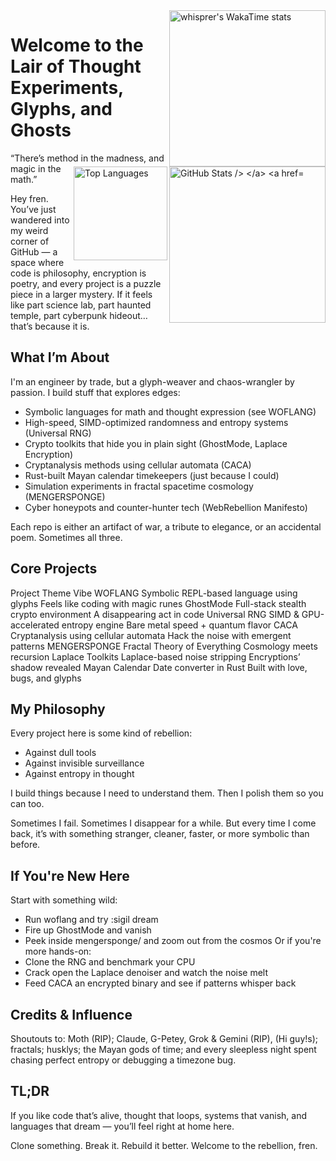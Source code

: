 <a href="https://github.com/whisprer/github-readme-stats">
  <img
    height="250"
    align="right"
    ![whisprer's GitHub stats](https://github-readme-stats.vercel.app/api?username=whisprer&show=reviews,discussions_started,discussions_answered,prs_merged,prs_merged_percentage)
&card_width=280&show_icons=true&theme=tokyonight"
    alt="whisprer's WakaTime stats"
  />
</a>

<a href="https://github.com/whisprer/github-readme-stats">
  <img
    height="250"
    align="right"
    ![Top Langs]https://github-readme-stats.vercel.app/api/top-langs/?username=whisprer&exclude_repo=repo1,repo2,&hide=language1,language3&card_width=280&show_icons=true&theme=tokyonight&layout=compact"
    alt="GitHub Stats
  />
</a>

<a href="https://github.com/whisprer/convoychat">
  <img
    height="150"
    align="right"
    src="https://github-readme-stats.vercel.app/api/top-langs?username=whisprer&layout=compact&langs_count=8&card_width=280&show_icons=true&theme=tokyonight"
    alt="Top Languages"
  />
</a>








# Welcome to the Lair of Thought Experiments, Glyphs, and Ghosts
“There’s method in the madness, and magic in the math.”

Hey fren. You’ve just wandered into my weird corner of GitHub — a space where code is philosophy, encryption is poetry, and every project is a puzzle piece in a larger mystery. If it feels like part science lab, part haunted temple, part cyberpunk hideout… that’s because it is.

## What I’m About
I'm an engineer by trade, but a glyph-weaver and chaos-wrangler by passion. I build stuff that explores edges:
- Symbolic languages for math and thought expression (see WOFLANG)
-  High-speed, SIMD-optimized randomness and entropy systems (Universal RNG)
- Crypto toolkits that hide you in plain sight (GhostMode, Laplace Encryption)
- Cryptanalysis methods using cellular automata (CACA)
- Rust-built Mayan calendar timekeepers (just because I could)
- Simulation experiments in fractal spacetime cosmology (MENGERSPONGE)
- Cyber honeypots and counter-hunter tech (WebRebellion Manifesto)

Each repo is either an artifact of war, a tribute to elegance, or an accidental poem. Sometimes all three.

## Core Projects
Project	            Theme	                                    Vibe
WOFLANG	            Symbolic REPL-based language using glyphs	Feels like coding with magic runes
GhostMode	        Full-stack stealth crypto environment	    A disappearing act in code
Universal           RNG	SIMD & GPU-accelerated entropy engine	Bare metal speed + quantum flavor
CACA	            Cryptanalysis using cellular automata	    Hack the noise with emergent patterns
MENGERSPONGE	    Fractal Theory of Everything	            Cosmology meets recursion
Laplace Toolkits	Laplace-based noise stripping	            Encryptions’ shadow revealed
Mayan Calendar	    Date converter in Rust	                    Built with love, bugs, and glyphs

## My Philosophy
Every project here is some kind of rebellion:
- Against dull tools
- Against invisible surveillance
- Against entropy in thought

I build things because I need to understand them. Then I polish them so you can too.

Sometimes I fail. Sometimes I disappear for a while. But every time I come back, it’s with something stranger, cleaner, faster, or more symbolic than before.

## If You're New Here
Start with something wild:
- Run woflang and try :sigil dream
- Fire up GhostMode and vanish
- Peek inside mengersponge/ and zoom out from the cosmos
Or if you're more hands-on:
- Clone the RNG and benchmark your CPU
- Crack open the Laplace denoiser and watch the noise melt
- Feed CACA an encrypted binary and see if patterns whisper back

## Credits & Influence
Shoutouts to: Moth (RIP); Claude, G-Petey, Grok & Gemini (RIP), (Hi guy!s); fractals; husklys; the Mayan gods of time; and every sleepless night spent chasing perfect entropy or debugging a timezone bug.

## TL;DR
If you like code that’s alive, thought that loops, systems that vanish, and languages that dream — you’ll feel right at home here.

Clone something. Break it. Rebuild it better.
Welcome to the rebellion, fren.
